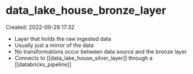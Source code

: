 # data_lake_house_bronze_layer
Created: 2022-09-29 17:32

- Layer that holds the raw ingested data
- Usually just a mirror of the data
- No transformations occur between data source and the bronze layer
- Connects to [[data_lake_house_silver_layer]] through a [[databricks_pipeline]]